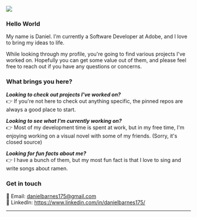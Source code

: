 ![](https://i.imgur.com/PtNYa9a.png)

### Hello World

My name is Daniel. I'm currently a Software Developer at Adobe, and I love to bring my ideas to life. 

While looking through my profile, you're going to find various projects I've worked on. Hopefully you can get some value out of them, and please feel free to reach out if you have any questions or concerns.

### What brings you here?

***Looking to check out projects I've worked on?***  
:point_right: If you're not here to check out anything specific, the pinned repos are always a good place to start. 

***Looking to see what I'm currently working on?***  
:point_right: Most of my development time is spent at work, but in my free time, I'm enjoying working on a visual novel with some of my friends. (Sorry, it's closed source)  

***Looking for fun facts about me?***  
:point_right: I have a bunch of them, but my most fun fact is that I love to sing and write songs about ramen.

### Get in touch

🐢 Email: danielbarnes175@gmail.com  
🐧 LinkedIn: https://www.linkedin.com/in/danielbarnes175/  

---

